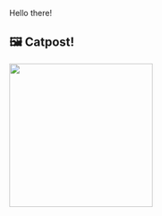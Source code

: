 Hello there!



## 🖼️ Catpost!

<sub>
    <img src="https://cdn2.thecatapi.com/images/27r.jpg" height="256">
</sub>

